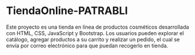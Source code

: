 # TiendaOnline-PATRABLI
Este proyecto es una tienda en línea de productos cosméticos desarrollada con HTML, CSS, JavaScript y Bootstrap. Los usuarios pueden explorar el catálogo, agregar productos a su carrito y realizar un pedido, el cual se envía por correo electrónico para que puedan recogerlo en tienda.
